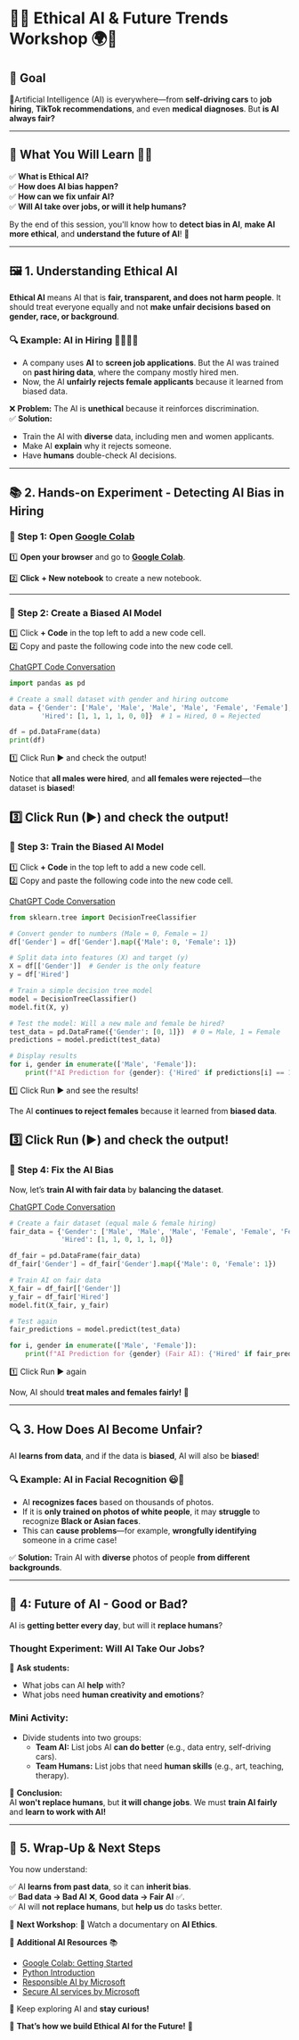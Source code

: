 # 🚀✨ Ethical AI & Future Trends Workshop 🌍🤖  

## 🎯 **Goal**  

🤖Artificial Intelligence (AI) is everywhere—from **self-driving cars** to **job hiring**, **TikTok recommendations**, and even **medical diagnoses**. But **is AI always fair?**  

---

## 📌 **What You Will Learn** 🧠💡  

✅ **What is Ethical AI?**<br>
✅ **How does AI bias happen?** <br> 
✅ **How can we fix unfair AI?** <br>
✅ **Will AI take over jobs, or will it help humans?**  <br>

By the end of this session, you'll know how to **detect bias in AI**, **make AI more ethical**, and **understand the future of AI**! 🚀  

---
## 🖼️ 1. Understanding Ethical AI 

**Ethical AI** means AI that is **fair, transparent, and does not harm people**. It should treat everyone equally and not **make unfair decisions based on gender, race, or background**.  

### 🔍 **Example: AI in Hiring 👨‍💼👩‍💼**  
- A company uses **AI** to **screen job applications**. But the AI was trained on **past hiring data**, where the company mostly hired men.  
- Now, the AI **unfairly rejects female applicants** because it learned from biased data.  

❌ **Problem:** The AI is **unethical** because it reinforces discrimination.  
✅ **Solution:** 

- Train the AI with **diverse** data, including men and women applicants.  
- Make AI **explain** why it rejects someone.  
- Have **humans** double-check AI decisions.  

---

## 📚 2. Hands-on Experiment - Detecting AI Bias in Hiring

### 🚀 **Step 1: Open [Google Colab](https://colab.research.google.com/)** 
 
1️⃣ **Open your browser** and go to **[Google Colab](https://colab.research.google.com/)**.  

2️⃣ **Click** **+ New notebook** to create a new notebook.  

---

### 📌 **Step 2: Create a Biased AI Model**  

1️⃣ Click **+ Code** in the top left to add a new code cell.  
2️⃣ Copy and paste the following code into the new code cell.  
 
[ChatGPT Code Conversation](https://chatgpt.com/share/67cfae07-0420-8008-a914-44279572f647)

```python
import pandas as pd

# Create a small dataset with gender and hiring outcome
data = {'Gender': ['Male', 'Male', 'Male', 'Male', 'Female', 'Female'],
        'Hired': [1, 1, 1, 1, 0, 0]}  # 1 = Hired, 0 = Rejected

df = pd.DataFrame(data)
print(df)
```
:one: Click Run :arrow_forward: and check the output!
 
Notice that **all males were hired**, and **all females were rejected**—the dataset is **biased**!  

3️⃣ **Click Run (▶) and check the output!** 
---

### 📌 **Step 3: Train the Biased AI Model**  
1️⃣ Click **+ Code** in the top left to add a new code cell.  
2️⃣ Copy and paste the following code into the new code cell.  

[ChatGPT Code Conversation](https://chatgpt.com/share/67cfae6e-69e0-8008-8714-9dfb0317e581)

```python
from sklearn.tree import DecisionTreeClassifier

# Convert gender to numbers (Male = 0, Female = 1)
df['Gender'] = df['Gender'].map({'Male': 0, 'Female': 1})

# Split data into features (X) and target (y)
X = df[['Gender']]  # Gender is the only feature
y = df['Hired']

# Train a simple decision tree model
model = DecisionTreeClassifier()
model.fit(X, y)

# Test the model: Will a new male and female be hired?
test_data = pd.DataFrame({'Gender': [0, 1]})  # 0 = Male, 1 = Female
predictions = model.predict(test_data)

# Display results
for i, gender in enumerate(['Male', 'Female']):
    print(f"AI Prediction for {gender}: {'Hired' if predictions[i] == 1 else 'Rejected'}")
```

:one: Click Run :arrow_forward: and see the results! 
 
The AI **continues to reject females** because it learned from **biased data**.  

3️⃣ **Click Run (▶) and check the output!** 
---

### 📌 **Step 4: Fix the AI Bias**  

Now, let’s **train AI with fair data** by **balancing the dataset**.  

[ChatGPT Code Conversation](https://chatgpt.com/share/67cfaeec-a898-8008-9844-43f62aa835bf)

```python
# Create a fair dataset (equal male & female hiring)
fair_data = {'Gender': ['Male', 'Male', 'Male', 'Female', 'Female', 'Female'],
             'Hired': [1, 1, 0, 1, 1, 0]}  

df_fair = pd.DataFrame(fair_data)
df_fair['Gender'] = df_fair['Gender'].map({'Male': 0, 'Female': 1})

# Train AI on fair data
X_fair = df_fair[['Gender']]
y_fair = df_fair['Hired']
model.fit(X_fair, y_fair)

# Test again
fair_predictions = model.predict(test_data)

for i, gender in enumerate(['Male', 'Female']):
    print(f"AI Prediction for {gender} (Fair AI): {'Hired' if fair_predictions[i] == 1 else 'Rejected'}")
```

:one: Click Run :arrow_forward: again

Now, AI should **treat males and females fairly!** 🎉  

---

## 🔍 3. How Does AI Become Unfair? 

AI **learns from data**, and if the data is **biased**, AI will also be **biased**!  

### 🔍 **Example: AI in Facial Recognition 😃📸**  
- AI **recognizes faces** based on thousands of photos.  
- If it is **only trained on photos of white people**, it may **struggle** to recognize **Black or Asian faces**.  
- This can **cause problems**—for example, **wrongfully identifying** someone in a crime case!  

✅ **Solution:** Train AI with **diverse** photos of people **from different backgrounds**.  

---

## 🚀 4: Future of AI - Good or Bad?

AI is **getting better every day**, but will it **replace humans**?  

### **Thought Experiment: Will AI Take Our Jobs?**  
🤔 **Ask students:**  
- What jobs can AI **help** with?  
- What jobs need **human creativity and emotions**?  

### **Mini Activity:**  
- Divide students into two groups:  
  - **Team AI:** List jobs AI **can do better** (e.g., data entry, self-driving cars).  
  - **Team Humans:** List jobs that need **human skills** (e.g., art, teaching, therapy).  

🚀 **Conclusion:**  
AI **won't replace humans**, but **it will change jobs**. We must **train AI fairly** and **learn to work with AI!**  

---

## 🎯 5. Wrap-Up & Next Steps

You now understand:  

✅ AI **learns from past data**, so it can **inherit bias**.<br>
✅ **Bad data → Bad AI** ❌, **Good data → Fair AI** ✅.<br>
✅ AI will **not replace humans**, but **help us** do tasks better.<br>

📌 **Next Workshop**: 🎥 Watch a documentary on **AI Ethics**.
 
🔗 **Additional AI Resources** 📚

- [Google Colab: Getting Started](https://colab.research.google.com/#scrollTo=GJBs_flRovLc)     
- [Python Introduction](https://www.w3schools.com/python/python_intro.asp)      
- [Responsible AI by Microsoft](https://learn.microsoft.com/en-us/training/modules/embrace-responsible-ai-principles-practices/)
- [Secure AI services by Microsoft](https://learn.microsoft.com/en-us/training/modules/secure-ai-services/)

🚀 Keep exploring AI and **stay curious!**  

🎉 **That’s how we build Ethical AI for the Future!** 🚀